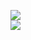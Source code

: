 [![](https://img.shields.io/badge/Made%20With-Github%20Spray-lightgrey.svg?style=for-the-badge&logo=github)](https://github.com/Annihil/github-spray#6837)  
[![](https://i.imgur.com/2DrTn0Z.gif)](https://github.com/Annihil/github-spray)